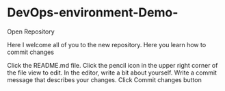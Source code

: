 # DevOps-environment-Demo-
Open Repository 

Here I welcome all of you to the new repository.
Here you learn how to commit changes

Click the README.md file.
Click the  pencil icon in the upper right corner of the file view to edit.
In the editor, write a bit about yourself.
Write a commit message that describes your changes.
Click Commit changes button
